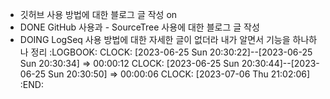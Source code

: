 - 깃허브 사용 방법에 대한 블로그 글 작성 on
- DONE GitHub 사용과 - SourceTree 사용에 대한 블로그 글 작성
- DOING LogSeq 사용 방법에 대한 자세한 글이 없더라 내가 알면서 기능을 하나하나 정리
  :LOGBOOK:
  CLOCK: [2023-06-25 Sun 20:30:22]--[2023-06-25 Sun 20:30:34] =>  00:00:12
  CLOCK: [2023-06-25 Sun 20:30:44]--[2023-06-25 Sun 20:30:50] =>  00:00:06
  CLOCK: [2023-07-06 Thu 21:02:06]
  :END: